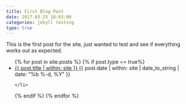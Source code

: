```yaml
---
title: First Blog Post
date: 2017-03-25 18:03:00
categories: jekyll testing
type: true
---
```


This is the first post for the site, just wanted to test and see if everything works out as expected.

<ul>
{% for post in site.posts %}
  {% if post.type == true%}
    <li>
        <a href="{{ site.baseurl | within: site}}{{post.url | within: site}}">
          {{ post.title | within: site }}
        </a>
        <time class="pull-right post-list">
          {{ post.date | within: site | date_to_string | date: "%b %-d, %Y"  }}
        </time>

    </li>
  {% endif %}
{% endfor %}
</ul>
